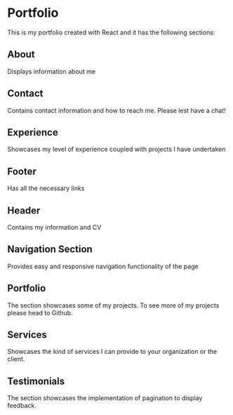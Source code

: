 # Portfolio

This is my portfolio created with React and it has the following sections:

## About

Displays information about me

## Contact

Contains contact information and how to reach me. Please lest have a chat!

## Experience

Showcases my level of experience coupled with projects I have undertaken

## Footer

Has all the necessary links 

## Header

Contains my information and CV

## Navigation Section 

Provides easy and responsive navigation functionality of the page

## Portfolio 

The section showcases some of my projects. 
To see more of my projects please head to Github. 

## Services 

Showcases the kind of services I can provide to your organization or the client. 

## Testimonials

The section showcases the implementation of pagination to display feedback. 